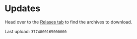 # Updates

Head over to the [Relases tab](https://github.com/QuestEscape/updates/releases) to find the archives to download.

Last upload: `3774800165000000`
